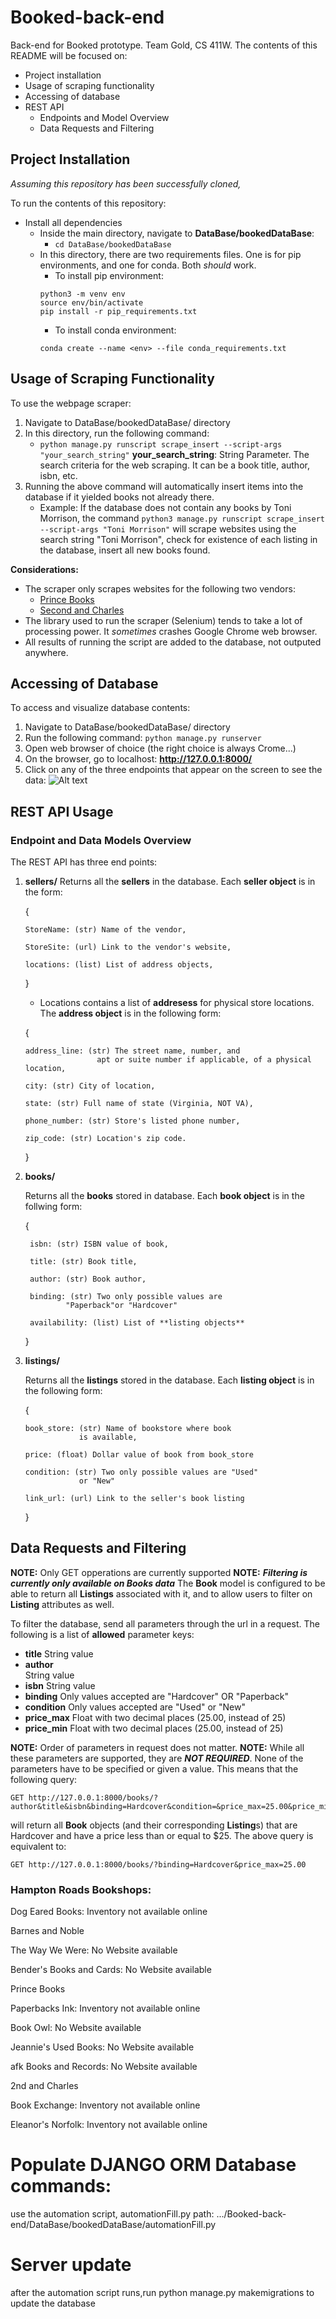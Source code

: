 # Booked-back-end

Back-end for Booked prototype. Team Gold, CS 411W.
The contents of this README will be focused on:

- Project installation
- Usage of scraping functionality
- Accessing of database
- REST API
  - Endpoints and Model Overview
  - Data Requests and Filtering

## Project Installation

_Assuming this repository has been successfully cloned,_

To run the contents of this repository:

- Install all dependencies
  - Inside the main directory, navigate to **DataBase/bookedDataBase**:
    - `cd DataBase/bookedDataBase`
  - In this directory, there are two requirements files. One is for pip environments, and one for conda. Both _should_ work.
    - To install pip environment:
    ```
    python3 -m venv env
    source env/bin/activate
    pip install -r pip_requirements.txt
    ```
    - To install conda environment:
    ```
    conda create --name <env> --file conda_requirements.txt
    ```

## Usage of Scraping Functionality

To use the webpage scraper:

1. Navigate to DataBase/bookedDataBase/ directory
2. In this directory, run the following command:
   - `python manage.py runscript scrape_insert --script-args "your_search_string"`
     **your_search_string**: String Parameter. The search criteria for the web scraping. It can be a book title, author, isbn, etc.
3. Running the above command will automatically insert items into the database if it yielded books not already there.
   - Example:
     If the database does not contain any books by Toni Morrison, the command `python3 manage.py runscript scrape_insert --script-args "Toni Morrison"` will scrape websites using the search string "Toni Morrison", check for existence of each listing in the database, insert all new books found.

**Considerations:**

- The scraper only scrapes websites for the following two vendors:
  - [Prince Books](https://www.prince-books.com/)
  - [Second and Charles](https://www.2ndandcharles.com/)
- The library used to run the scraper (Selenium) tends to take a lot of processing power. It _sometimes_ crashes Google Chrome web browser.
- All results of running the script are added to the database, not outputed anywhere.

## Accessing of Database

To access and visualize database contents:

1. Navigate to DataBase/bookedDataBase/ directory
2. Run the following command: `python manage.py runserver`
3. Open web browser of choice (the right choice is always Crome...)
4. On the browser, go to localhost: **http://127.0.0.1:8000/**
5. Click on any of the three endpoints that appear on the screen to see the data:
   ![Alt text](image.png)

## REST API Usage

### Endpoint and Data Models Overview

The REST API has three end points:

1.  **sellers/**
    Returns all the **sellers** in the database. Each **seller object** is in the form:

    {

        StoreName: (str) Name of the vendor,

        StoreSite: (url) Link to the vendor's website,

        locations: (list) List of address objects,

    }

    - Locations contains a list of **addresess** for physical store locations. The **address object** is in the following form:

    {

        address_line: (str) The street name, number, and
                        apt or suite number if applicable, of a physical location,

        city: (str) City of location,

        state: (str) Full name of state (Virginia, NOT VA),

        phone_number: (str) Store's listed phone number,

        zip_code: (str) Location's zip code.

    }

2.  **books/**

    Returns all the **books** stored in database. Each **book object** is in the follwing form:

    {

         isbn: (str) ISBN value of book,

         title: (str) Book title,

         author: (str) Book author,

         binding: (str) Two only possible values are
                 "Paperback"or "Hardcover"

         availability: (list) List of **listing objects**

    }

3.  **listings/**

    Returns all the **listings** stored in the database. Each **listing object** is in the following form:

    {

        book_store: (str) Name of bookstore where book
                    is available,

        price: (float) Dollar value of book from book_store

        condition: (str) Two only possible values are "Used"
                    or "New"

        link_url: (url) Link to the seller's book listing

    }

## Data Requests and Filtering

**NOTE:** Only GET opperations are currently supported
**NOTE:** **_Filtering is currently only available on Books data_**
The **Book** model is configured to be able to return all **Listings** associated with it, and to allow users to filter on **Listing** attributes as well.

To filter the database, send all parameters through the url in a request.
The following is a list of **allowed** parameter keys:

- **title**
  String value
- **author**  
   String value
- **isbn**
  String value
- **binding**
  Only values accepted are "Hardcover" OR "Paperback"
- **condition**
  Only values accepted are "Used" or "New"
- **price_max**
  Float with two decimal places (25.00, instead of 25)
- **price_min**
  Float with two decimal places (25.00, instead of 25)

**NOTE:** Order of parameters in request does not matter.
**NOTE:** While all these parameters are supported, they are **_NOT REQUIRED_**. None of the parameters have to be specified or given a value.
This means that the following query:

    GET http://127.0.0.1:8000/books/?author&title&isbn&binding=Hardcover&condition=&price_max=25.00&price_min

will return all **Book** objects (and their corresponding **Listing**s) that are Hardcover and have a price less than or equal to $25. The above query is equivalent to:

    GET http://127.0.0.1:8000/books/?binding=Hardcover&price_max=25.00

### Hampton Roads Bookshops:

Dog Eared Books: Inventory not available online

Barnes and Noble

The Way We Were: No Website available

Bender's Books and Cards: No Website available

Prince Books

Paperbacks Ink: Inventory not available online

Book Owl: No Website available

Jeannie's Used Books: No Website available

afk Books and Records: No Website available

2nd and Charles

Book Exchange: Inventory not available online

Eleanor's Norfolk: Inventory not available online

# Populate DJANGO ORM Database commands:

use the automation script, automationFill.py path: .../Booked-back-end/DataBase/bookedDataBase/automationFill.py

# Server update

after the automation script runs,run python manage.py makemigrations to update the database
